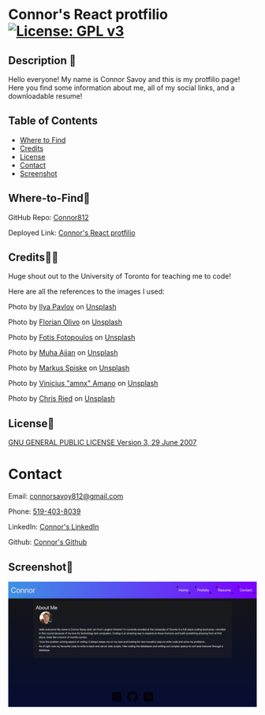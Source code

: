 # Connor's React protfilio [![License: GPL v3](https://img.shields.io/badge/License-GPLv3-blue.svg)](https://www.gnu.org/licenses/gpl-3.0)

## Description 📃

Hello everyone! My name is Connor Savoy and this is my protfilio page! Here you find some information about me, all of my social links, and a downloadable resume!

## Table of Contents

- [Where to Find](#Where-to-Find🔌)
- [Credits](#credits🙏🏻)
- [License](#license🔑)
- [Contact](#Contact)
- [Screenshot](#screenshot📸)

## Where-to-Find🔌

GitHub Repo: [Connor812](https://github.com/Connor812/React-Profile.git)

Deployed Link: [Connor's React protfilio](https://connor812.github.io/React-Profile/#home)

## Credits🙏🏻

Huge shout out to the University of Toronto for teaching me to code!

Here are all the references to the images I used:

Photo by <a href="https://unsplash.com/@ilyapavlov?utm_source=unsplash&utm_medium=referral&utm_content=creditCopyText">Ilya Pavlov</a> on <a href="https://unsplash.com/photos/OqtafYT5kTw?utm_source=unsplash&utm_medium=referral&utm_content=creditCopyText">Unsplash</a>
  
Photo by <a href="https://unsplash.com/es/@florianolv?utm_source=unsplash&utm_medium=referral&utm_content=creditCopyText">Florian Olivo</a> on <a href="https://unsplash.com/photos/4hbJ-eymZ1o?utm_source=unsplash&utm_medium=referral&utm_content=creditCopyText">Unsplash</a>
  
Photo by <a href="https://unsplash.com/@ffstop?utm_source=unsplash&utm_medium=referral&utm_content=creditCopyText">Fotis Fotopoulos</a> on <a href="https://unsplash.com/photos/DuHKoV44prg?utm_source=unsplash&utm_medium=referral&utm_content=creditCopyText">Unsplash</a>
  
Photo by <a href="https://unsplash.com/@isword?utm_source=unsplash&utm_medium=referral&utm_content=creditCopyText">Muha Ajjan</a> on <a href="https://unsplash.com/photos/sL2BRR1cuvM?utm_source=unsplash&utm_medium=referral&utm_content=creditCopyText">Unsplash</a>
  
Photo by <a href="https://unsplash.com/@markusspiske?utm_source=unsplash&utm_medium=referral&utm_content=creditCopyText">Markus Spiske</a> on <a href="https://unsplash.com/photos/hvSr_CVecVI?utm_source=unsplash&utm_medium=referral&utm_content=creditCopyText">Unsplash</a>
  
Photo by <a href="https://unsplash.com/@viniciusamano?utm_source=unsplash&utm_medium=referral&utm_content=creditCopyText">Vinicius "amnx" Amano</a> on <a href="https://unsplash.com/photos/MvJezf8FT4o?utm_source=unsplash&utm_medium=referral&utm_content=creditCopyText">Unsplash</a>
  
Photo by <a href="https://unsplash.com/@cdr6934?utm_source=unsplash&utm_medium=referral&utm_content=creditCopyText">Chris Ried</a> on <a href="https://unsplash.com/s/photos/technology?orientation=landscape&utm_source=unsplash&utm_medium=referral&utm_content=creditCopyText">Unsplash</a>
  
## License🔑

[GNU GENERAL PUBLIC LICENSE Version 3, 29 June 2007](https://www.gnu.org/licenses)

# Contact

Email: connorsavoy812@gmail.com

Phone: [519-403-8039]()

LinkedIn: [Connor's LinkedIn](https://www.linkedin.com/in/connor-savoy-1103701ba/)

Github: [Connor's Github](https://github.com/Connor812)


## Screenshot📸

![alt](./src/assets/images/Website.jpg)



